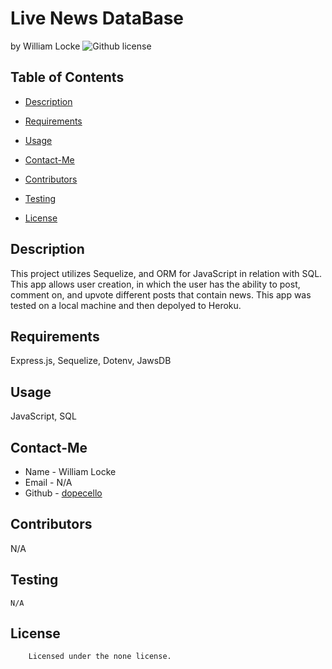 # Live News DataBase 
by William Locke
![Github license](https://img.shields.io/badge/license-none-yellowgreen.svg)
## Table of Contents
* [Description](#description)
* [Requirements](#requirements)
* [Usage](#usage)
* [Contact-Me](#contact-me)
* [Contributors](#contributors)
* [Testing](#testing)

* [License](#license)

## Description
This project utilizes Sequelize, and ORM for JavaScript in relation with SQL. This app allows user creation, in which the user has the ability to post, comment on, and upvote different posts that contain news. This app was tested on a local machine and then depolyed to Heroku.
## Requirements
Express.js, Sequelize, Dotenv, JawsDB
## Usage
JavaScript, SQL
## Contact-Me
* Name - William Locke
* Email - N/A
* Github - [dopecello](https://github.com/dopecello/)
## Contributors
N/A
## Testing
```
N/A
```
## License
        
        Licensed under the none license.
